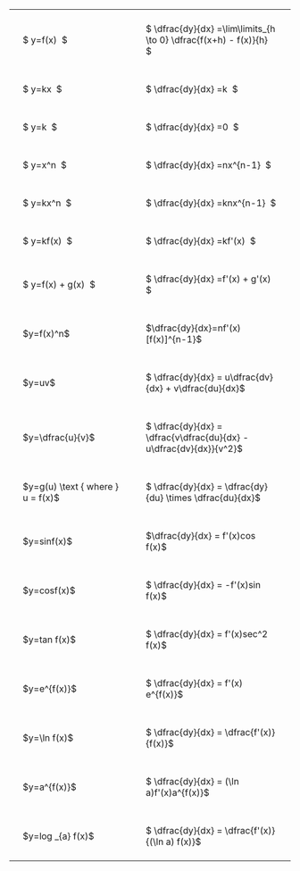 ---
---

#  
<br>
<style type="text/css">
#T_1eca4 th.col_heading {
  text-align: left;
  font-size: 1em;
}
#T_1eca4 td {
  text-align: left;
  font-size: 1em;
  padding: 1.5em;
}
#T_1eca4_row0_col0, #T_1eca4_row1_col0, #T_1eca4_row2_col0, #T_1eca4_row3_col0, #T_1eca4_row4_col0, #T_1eca4_row5_col0, #T_1eca4_row6_col0, #T_1eca4_row7_col0, #T_1eca4_row8_col0, #T_1eca4_row9_col0, #T_1eca4_row10_col0, #T_1eca4_row11_col0, #T_1eca4_row12_col0, #T_1eca4_row13_col0, #T_1eca4_row14_col0, #T_1eca4_row15_col0, #T_1eca4_row16_col0, #T_1eca4_row17_col0 {
  width: 300px;
  white-space: pre-wrap;
}
#T_1eca4_row0_col1, #T_1eca4_row1_col1, #T_1eca4_row2_col1, #T_1eca4_row3_col1, #T_1eca4_row4_col1, #T_1eca4_row5_col1, #T_1eca4_row6_col1, #T_1eca4_row7_col1, #T_1eca4_row8_col1, #T_1eca4_row9_col1, #T_1eca4_row10_col1, #T_1eca4_row11_col1, #T_1eca4_row12_col1, #T_1eca4_row13_col1, #T_1eca4_row14_col1, #T_1eca4_row15_col1, #T_1eca4_row16_col1, #T_1eca4_row17_col1 {
  width: 400px;
  white-space: pre-wrap;
}
</style>
<table id="T_1eca4">
  <thead>
  </thead>
  <tbody>
    <tr>
      <td id="T_1eca4_row0_col0" class="data row0 col0" >$ y=f(x)  $</td>
      <td id="T_1eca4_row0_col1" class="data row0 col1" >$ \dfrac{dy}{dx} =\lim\limits_{h \to 0} \dfrac{f(x+h) - f(x)}{h}  $</td>
    </tr>
    <tr>
      <td id="T_1eca4_row1_col0" class="data row1 col0" >$ y=kx  $</td>
      <td id="T_1eca4_row1_col1" class="data row1 col1" >$ \dfrac{dy}{dx} =k  $</td>
    </tr>
    <tr>
      <td id="T_1eca4_row2_col0" class="data row2 col0" >$ y=k  $</td>
      <td id="T_1eca4_row2_col1" class="data row2 col1" >$ \dfrac{dy}{dx} =0  $</td>
    </tr>
    <tr>
      <td id="T_1eca4_row3_col0" class="data row3 col0" >$ y=x^n  $</td>
      <td id="T_1eca4_row3_col1" class="data row3 col1" >$ \dfrac{dy}{dx} =nx^{n-1}  $</td>
    </tr>
    <tr>
      <td id="T_1eca4_row4_col0" class="data row4 col0" >$ y=kx^n  $</td>
      <td id="T_1eca4_row4_col1" class="data row4 col1" >$ \dfrac{dy}{dx} =knx^{n-1}  $</td>
    </tr>
    <tr>
      <td id="T_1eca4_row5_col0" class="data row5 col0" >$ y=kf(x)  $</td>
      <td id="T_1eca4_row5_col1" class="data row5 col1" >$ \dfrac{dy}{dx} =kf'(x)  $</td>
    </tr>
    <tr>
      <td id="T_1eca4_row6_col0" class="data row6 col0" >$ y=f(x) + g(x)  $</td>
      <td id="T_1eca4_row6_col1" class="data row6 col1" >$ \dfrac{dy}{dx} =f'(x) + g'(x)  $</td>
    </tr>
    <tr>
      <td id="T_1eca4_row7_col0" class="data row7 col0" >$y=f(x)^n$</td>
      <td id="T_1eca4_row7_col1" class="data row7 col1" >$\dfrac{dy}{dx}=nf'(x)[f(x)]^{n-1}$</td>
    </tr>
    <tr>
      <td id="T_1eca4_row8_col0" class="data row8 col0" >$y=uv$</td>
      <td id="T_1eca4_row8_col1" class="data row8 col1" >$ \dfrac{dy}{dx} = u\dfrac{dv}{dx} + v\dfrac{du}{dx}$</td>
    </tr>
    <tr>
      <td id="T_1eca4_row9_col0" class="data row9 col0" >$y=\dfrac{u}{v}$</td>
      <td id="T_1eca4_row9_col1" class="data row9 col1" >$ \dfrac{dy}{dx} = \dfrac{v\dfrac{du}{dx} - u\dfrac{dv}{dx}}{v^2}$</td>
    </tr>
    <tr>
      <td id="T_1eca4_row10_col0" class="data row10 col0" >$y=g(u) \text { where } u = f(x)$</td>
      <td id="T_1eca4_row10_col1" class="data row10 col1" >$ \dfrac{dy}{dx} = \dfrac{dy}{du} \times \dfrac{du}{dx}$</td>
    </tr>
    <tr>
      <td id="T_1eca4_row11_col0" class="data row11 col0" >$y=sinf(x)$</td>
      <td id="T_1eca4_row11_col1" class="data row11 col1" >$\dfrac{dy}{dx} = f'(x)cos f(x)$</td>
    </tr>
    <tr>
      <td id="T_1eca4_row12_col0" class="data row12 col0" >$y=cosf(x)$</td>
      <td id="T_1eca4_row12_col1" class="data row12 col1" >$ \dfrac{dy}{dx} = -f'(x)sin f(x)$</td>
    </tr>
    <tr>
      <td id="T_1eca4_row13_col0" class="data row13 col0" >$y=tan f(x)$</td>
      <td id="T_1eca4_row13_col1" class="data row13 col1" >$ \dfrac{dy}{dx} = f'(x)sec^2 f(x)$</td>
    </tr>
    <tr>
      <td id="T_1eca4_row14_col0" class="data row14 col0" >$y=e^{f(x)}$</td>
      <td id="T_1eca4_row14_col1" class="data row14 col1" >$ \dfrac{dy}{dx} = f'(x) e^{f(x)}$</td>
    </tr>
    <tr>
      <td id="T_1eca4_row15_col0" class="data row15 col0" >$y=\ln f(x)$</td>
      <td id="T_1eca4_row15_col1" class="data row15 col1" >$ \dfrac{dy}{dx} = \dfrac{f'(x)}{f(x)}$</td>
    </tr>
    <tr>
      <td id="T_1eca4_row16_col0" class="data row16 col0" >$y=a^{f(x)}$</td>
      <td id="T_1eca4_row16_col1" class="data row16 col1" >$ \dfrac{dy}{dx} = (\ln a)f'(x)a^{f(x)}$</td>
    </tr>
    <tr>
      <td id="T_1eca4_row17_col0" class="data row17 col0" >$y=log _{a} f(x)$</td>
      <td id="T_1eca4_row17_col1" class="data row17 col1" >$ \dfrac{dy}{dx} = \dfrac{f'(x)}{(\ln a) f(x)}$</td>
    </tr>
  </tbody>
</table>
